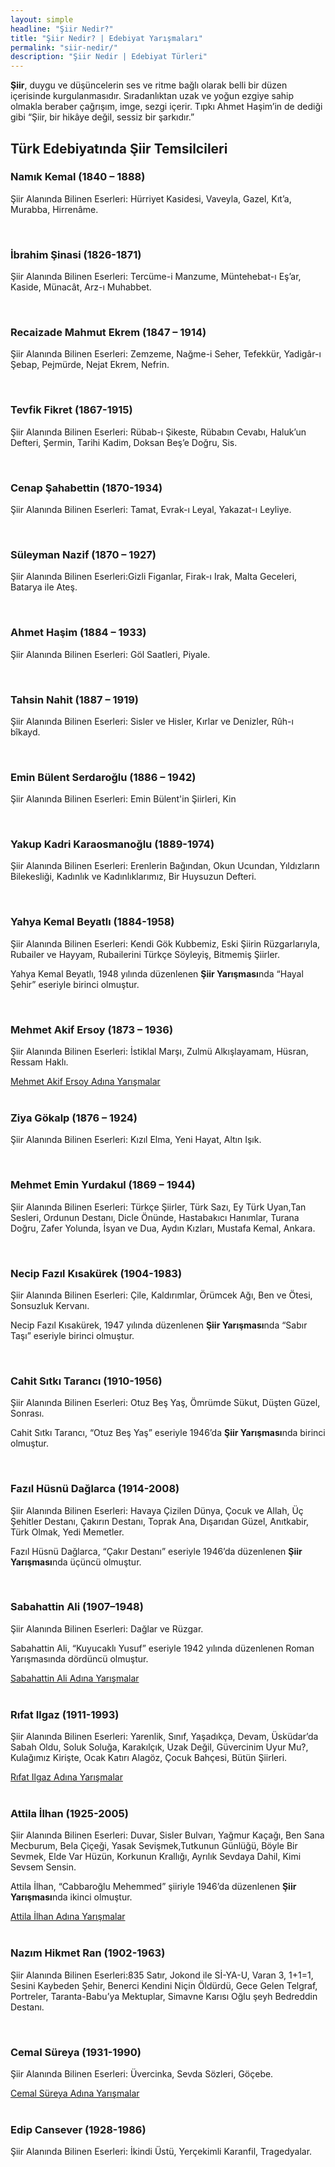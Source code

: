 ```yaml
---
layout: simple
headline: "Şiir Nedir?"
title: "Şiir Nedir? | Edebiyat Yarışmaları"
permalink: "siir-nedir/"
description: "Şiir Nedir | Edebiyat Türleri"
---
```


<strong>Şiir</strong>, duygu ve düşüncelerin ses ve ritme bağlı olarak belli bir düzen içerisinde kurgulanmasıdır. Sıradanlıktan uzak ve yoğun ezgiye sahip olmakla beraber çağrışım, imge, sezgi içerir. Tıpkı Ahmet Haşim’in de dediği gibi “Şiir, bir hikâye değil, sessiz bir şarkıdır.”
<h2>Türk Edebiyatında Şiir Temsilcileri</h2>
<h3>Namık Kemal (1840 – 1888)</h3>
<p>Şiir Alanında Bilinen Eserleri: Hürriyet Kasidesi, Vaveyla, Gazel, Kıt’a, Murabba, Hirrenâme.</p><br>
<h3>İbrahim Şinasi (1826-1871)</h3>
<p>Şiir Alanında Bilinen Eserleri: Tercüme-i Manzume, Müntehebat-ı Eş’ar, Kaside, Münacât, Arz-ı Muhabbet.</p><br>
<h3>Recaizade Mahmut Ekrem (1847 – 1914)</h3>
<p>Şiir Alanında Bilinen Eserleri: Zemzeme, Nağme-i Seher, Tefekkür, Yadigâr-ı Şebap,  Pejmürde, Nejat Ekrem, Nefrin.</p><br>
<h3>Tevfik Fikret (1867-1915)</h3>
<p>Şiir Alanında Bilinen Eserleri: Rübab-ı Şikeste, Rübabın Cevabı, Haluk’un Defteri, Şermin, Tarihi Kadim, Doksan Beş’e Doğru, Sis.</p><br>
<h3>Cenap Şahabettin (1870-1934)</h3>
<p>Şiir Alanında Bilinen Eserleri: Tamat, Evrak-ı Leyal, Yakazat-ı Leyliye.</p><br>
<h3>Süleyman Nazif (1870 – 1927)</h3>
<p>Şiir Alanında Bilinen Eserleri:Gizli Figanlar, Firak-ı Irak, Malta Geceleri, Batarya ile Ateş.</p><br>
<h3>Ahmet Haşim (1884 – 1933)</h3>
<p>Şiir Alanında Bilinen Eserleri: Göl Saatleri, Piyale.</p><br>
<h3>Tahsin Nahit (1887 – 1919)</h3>
<p>Şiir Alanında Bilinen Eserleri: Sisler ve Hisler, Kırlar ve Denizler, Rûh-ı bîkayd.</p><br>
<h3>Emin Bülent Serdaroğlu (1886 – 1942)</h3>
<p>Şiir Alanında Bilinen Eserleri: Emin Bülent'in Şiirleri, Kin</p><br>
<h3>Yakup Kadri Karaosmanoğlu (1889-1974)</h3>
<p>Şiir Alanında Bilinen Eserleri: Erenlerin Bağından, Okun Ucundan, Yıldızların Bilekesliği, Kadınlık ve Kadınlıklarımız, Bir Huysuzun Defteri.</p><br>
<h3>Yahya Kemal Beyatlı (1884-1958)</h3>
<p>Şiir Alanında Bilinen Eserleri: Kendi Gök Kubbemiz, Eski Şiirin Rüzgarlarıyla, Rubailer ve Hayyam, Rubailerini Türkçe Söyleyiş, Bitmemiş Şiirler.</p>
<p>Yahya Kemal Beyatlı, 1948 yılında düzenlenen <strong>Şiir Yarışması</strong>nda “Hayal Şehir” eseriyle birinci olmuştur.</p><br>
<h3>Mehmet Akif Ersoy (1873 – 1936)</h3>
<p>Şiir Alanında Bilinen Eserleri: İstiklal Marşı, Zulmü Alkışlayamam, Hüsran, Ressam Haklı.</p>
<a href='/mehmet-akif-ersoy-yarismalari/'> Mehmet Akif Ersoy Adına Yarışmalar </a><br><br>
<h3>Ziya Gökalp (1876 – 1924)</h3>
<p>Şiir Alanında Bilinen Eserleri: Kızıl Elma, Yeni Hayat, Altın Işık.</p><br>
<h3>Mehmet Emin Yurdakul (1869 – 1944)</h3>
<p>Şiir Alanında Bilinen Eserleri: Türkçe Şiirler, Türk Sazı, Ey Türk Uyan,Tan Sesleri, Ordunun Destanı, Dicle Önünde, Hastabakıcı Hanımlar, Turana Doğru, Zafer Yolunda, İsyan ve Dua, Aydın Kızları, Mustafa Kemal, Ankara.</p><br>
<h3>Necip Fazıl Kısakürek (1904-1983)</h3>
<p>Şiir Alanında Bilinen Eserleri: Çile, Kaldırımlar, Örümcek Ağı, Ben ve Ötesi, Sonsuzluk Kervanı.</p>
<p>Necip Fazıl Kısakürek, 1947 yılında düzenlenen <strong>Şiir Yarışması</strong>nda “Sabır Taşı” eseriyle birinci olmuştur.</p><br>
<h3>Cahit Sıtkı Tarancı (1910-1956)</h3>
<p>Şiir Alanında Bilinen Eserleri: Otuz Beş Yaş, Ömrümde Sükut, Düşten Güzel, Sonrası.</p>
<p>Cahit Sıtkı Tarancı, “Otuz Beş Yaş” eseriyle 1946’da <strong>Şiir Yarışması</strong>nda birinci olmuştur.</p><br>
<h3>Fazıl Hüsnü Dağlarca (1914-2008)</h3>
<p>Şiir Alanında Bilinen Eserleri: Havaya Çizilen Dünya, Çocuk ve Allah, Üç Şehitler Destanı, Çakırın Destanı, Toprak Ana, Dışarıdan Güzel, Anıtkabir, Türk Olmak, Yedi Memetler.</p>
<p>Fazıl Hüsnü Dağlarca, “Çakır Destanı” eseriyle 1946’da düzenlenen <strong>Şiir Yarışması</strong>nda üçüncü olmuştur.</p><br>
<h3>Sabahattin Ali (1907–1948)</h3>
<p>Şiir Alanında Bilinen Eserleri: Dağlar ve Rüzgar.</p>
<p>Sabahattin Ali, “Kuyucaklı Yusuf” eseriyle 1942 yılında düzenlenen Roman Yarışmasında dördüncü olmuştur.</p>
<a href='/sabahattin-ali-yarismalari/'> Sabahattin Ali Adına Yarışmalar </a><br><br>
<h3>Rıfat Ilgaz (1911-1993)</h3>
<p>Şiir Alanında Bilinen Eserleri: Yarenlik, Sınıf, Yaşadıkça, Devam, Üsküdar’da Sabah Oldu, Soluk Soluğa, Karakılçık, Uzak Değil, Güvercinim Uyur Mu?, Kulağımız Kirişte, Ocak Katırı Alagöz, Çocuk Bahçesi, Bütün Şiirleri.</p>
<a href='/rifat-ilgaz-yarismalari/'> Rıfat Ilgaz Adına Yarışmalar </a><br><br>
<h3>Attila İlhan (1925-2005)</h3>
<p>Şiir Alanında Bilinen Eserleri: Duvar, Sisler Bulvarı, Yağmur Kaçağı, Ben Sana Mecburum, Bela Çiçeği, Yasak Sevişmek,Tutkunun Günlüğü, Böyle Bir Sevmek, Elde Var Hüzün, Korkunun Krallığı, Ayrılık Sevdaya Dahil, Kimi Sevsem Sensin.</p>
<p>Attila İlhan, “Cabbaroğlu Mehemmed” şiiriyle 1946’da düzenlenen <strong>Şiir Yarışması</strong>nda ikinci olmuştur.</p>
<a href='/attila-ilhan-yarismalari/'> Attila İlhan Adına Yarışmalar </a><br><br>
<h3>Nazım Hikmet Ran (1902-1963)</h3>
<p>Şiir Alanında Bilinen Eserleri:835 Satır, Jokond ile Sİ-YA-U, Varan 3, 1+1=1, Sesini Kaybeden Şehir, Benerci Kendini Niçin Öldürdü, Gece Gelen Telgraf, Portreler, Taranta-Babu’ya Mektuplar, Simavne Karısı Oğlu şeyh Bedreddin Destanı. </p><br>
<h3>Cemal Süreya (1931-1990)</h3>
<p>Şiir Alanında Bilinen Eserleri: Üvercinka, Sevda Sözleri, Göçebe.</p>
<a href='/cemal-sureya-yarismalari/'> Cemal Süreya Adına Yarışmalar </a><br><br>
<h3>Edip Cansever (1928-1986)</h3>
<p>Şiir Alanında Bilinen Eserleri: İkindi Üstü, Yerçekimli Karanfil, Tragedyalar.</p><br>
